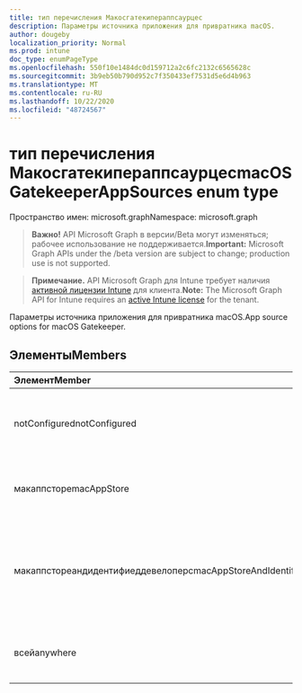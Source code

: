 ```yaml
---
title: тип перечисления Макосгатекипераппсаурцес
description: Параметры источника приложения для привратника macOS.
author: dougeby
localization_priority: Normal
ms.prod: intune
doc_type: enumPageType
ms.openlocfilehash: 550f10e1484dc0d159712a2c6fc2132c6565628c
ms.sourcegitcommit: 3b9eb50b790d952c7f350433ef7531d5e6d4b963
ms.translationtype: MT
ms.contentlocale: ru-RU
ms.lasthandoff: 10/22/2020
ms.locfileid: "48724567"
---
```

# <a name="macosgatekeeperappsources-enum-type"></a><span data-ttu-id="1af72-103">тип перечисления Макосгатекипераппсаурцес</span><span class="sxs-lookup"><span data-stu-id="1af72-103">macOSGatekeeperAppSources enum type</span></span>

<span data-ttu-id="1af72-104">Пространство имен: microsoft.graph</span><span class="sxs-lookup"><span data-stu-id="1af72-104">Namespace: microsoft.graph</span></span>

> <span data-ttu-id="1af72-105">**Важно!** API Microsoft Graph в версии/Beta могут изменяться; рабочее использование не поддерживается.</span><span class="sxs-lookup"><span data-stu-id="1af72-105">**Important:** Microsoft Graph APIs under the /beta version are subject to change; production use is not supported.</span></span>

> <span data-ttu-id="1af72-106">**Примечание.** API Microsoft Graph для Intune требует наличия [активной лицензии Intune](https://go.microsoft.com/fwlink/?linkid=839381) для клиента.</span><span class="sxs-lookup"><span data-stu-id="1af72-106">**Note:** The Microsoft Graph API for Intune requires an [active Intune license](https://go.microsoft.com/fwlink/?linkid=839381) for the tenant.</span></span>

<span data-ttu-id="1af72-107">Параметры источника приложения для привратника macOS.</span><span class="sxs-lookup"><span data-stu-id="1af72-107">App source options for macOS Gatekeeper.</span></span>

## <a name="members"></a><span data-ttu-id="1af72-108">Элементы</span><span class="sxs-lookup"><span data-stu-id="1af72-108">Members</span></span>
|<span data-ttu-id="1af72-109">Элемент</span><span class="sxs-lookup"><span data-stu-id="1af72-109">Member</span></span>|<span data-ttu-id="1af72-110">Значение</span><span class="sxs-lookup"><span data-stu-id="1af72-110">Value</span></span>|<span data-ttu-id="1af72-111">Описание</span><span class="sxs-lookup"><span data-stu-id="1af72-111">Description</span></span>|
|:---|:---|:---|
|<span data-ttu-id="1af72-112">notConfigured</span><span class="sxs-lookup"><span data-stu-id="1af72-112">notConfigured</span></span>|<span data-ttu-id="1af72-113">нуль</span><span class="sxs-lookup"><span data-stu-id="1af72-113">0</span></span>|<span data-ttu-id="1af72-114">Значение по умолчанию для устройства, без намерения.</span><span class="sxs-lookup"><span data-stu-id="1af72-114">Device default value, no intent.</span></span>|
|<span data-ttu-id="1af72-115">макаппсторе</span><span class="sxs-lookup"><span data-stu-id="1af72-115">macAppStore</span></span>|<span data-ttu-id="1af72-116">1,1</span><span class="sxs-lookup"><span data-stu-id="1af72-116">1</span></span>|<span data-ttu-id="1af72-117">Можно запускать только приложения из Mac аппсторе.</span><span class="sxs-lookup"><span data-stu-id="1af72-117">Only apps from the Mac AppStore can be run.</span></span>|
|<span data-ttu-id="1af72-118">макаппстореандидентифиеддевелоперс</span><span class="sxs-lookup"><span data-stu-id="1af72-118">macAppStoreAndIdentifiedDevelopers</span></span>|<span data-ttu-id="1af72-119">2</span><span class="sxs-lookup"><span data-stu-id="1af72-119">2</span></span>|<span data-ttu-id="1af72-120">Можно запускать только приложения из Mac аппсторе и идентифицированных разработчиков.</span><span class="sxs-lookup"><span data-stu-id="1af72-120">Only apps from the Mac AppStore and identified developers can be run.</span></span>|
|<span data-ttu-id="1af72-121">всей</span><span class="sxs-lookup"><span data-stu-id="1af72-121">anywhere</span></span>|<span data-ttu-id="1af72-122">4</span><span class="sxs-lookup"><span data-stu-id="1af72-122">3</span></span>|<span data-ttu-id="1af72-123">Приложения из любого места могут быть запущены.</span><span class="sxs-lookup"><span data-stu-id="1af72-123">Apps from anywhere can be run.</span></span>|





